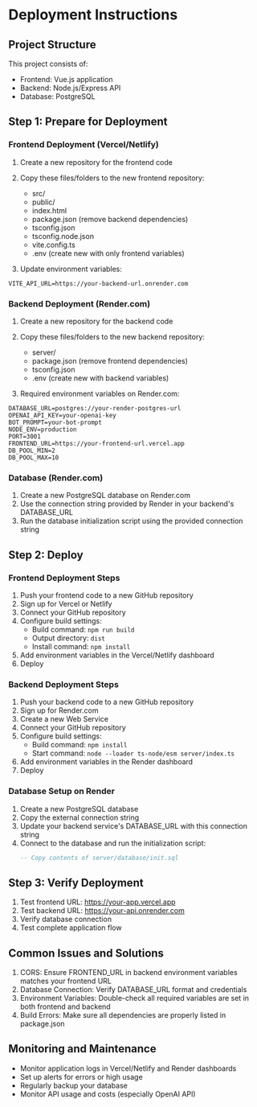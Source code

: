# Deployment Instructions

## Project Structure
This project consists of:
- Frontend: Vue.js application
- Backend: Node.js/Express API
- Database: PostgreSQL

## Step 1: Prepare for Deployment

### Frontend Deployment (Vercel/Netlify)
1. Create a new repository for the frontend code
2. Copy these files/folders to the new frontend repository:
   - src/
   - public/
   - index.html
   - package.json (remove backend dependencies)
   - tsconfig.json
   - tsconfig.node.json
   - vite.config.ts
   - .env (create new with only frontend variables)

3. Update environment variables:
```env
VITE_API_URL=https://your-backend-url.onrender.com
```

### Backend Deployment (Render.com)
1. Create a new repository for the backend code
2. Copy these files/folders to the new backend repository:
   - server/
   - package.json (remove frontend dependencies)
   - tsconfig.json
   - .env (create new with backend variables)

3. Required environment variables on Render.com:
```env
DATABASE_URL=postgres://your-render-postgres-url
OPENAI_API_KEY=your-openai-key
BOT_PROMPT=your-bot-prompt
NODE_ENV=production
PORT=3001
FRONTEND_URL=https://your-frontend-url.vercel.app
DB_POOL_MIN=2
DB_POOL_MAX=10
```

### Database (Render.com)
1. Create a new PostgreSQL database on Render.com
2. Use the connection string provided by Render in your backend's DATABASE_URL
3. Run the database initialization script using the provided connection string

## Step 2: Deploy

### Frontend Deployment Steps
1. Push your frontend code to a new GitHub repository
2. Sign up for Vercel or Netlify
3. Connect your GitHub repository
4. Configure build settings:
   - Build command: `npm run build`
   - Output directory: `dist`
   - Install command: `npm install`
5. Add environment variables in the Vercel/Netlify dashboard
6. Deploy

### Backend Deployment Steps
1. Push your backend code to a new GitHub repository
2. Sign up for Render.com
3. Create a new Web Service
4. Connect your GitHub repository
5. Configure build settings:
   - Build command: `npm install`
   - Start command: `node --loader ts-node/esm server/index.ts`
6. Add environment variables in the Render dashboard
7. Deploy

### Database Setup on Render
1. Create a new PostgreSQL database
2. Copy the external connection string
3. Update your backend service's DATABASE_URL with this connection string
4. Connect to the database and run the initialization script:
   ```sql
   -- Copy contents of server/database/init.sql
   ```

## Step 3: Verify Deployment
1. Test frontend URL: https://your-app.vercel.app
2. Test backend URL: https://your-api.onrender.com
3. Verify database connection
4. Test complete application flow

## Common Issues and Solutions
1. CORS: Ensure FRONTEND_URL in backend environment variables matches your frontend URL
2. Database Connection: Verify DATABASE_URL format and credentials
3. Environment Variables: Double-check all required variables are set in both frontend and backend
4. Build Errors: Make sure all dependencies are properly listed in package.json

## Monitoring and Maintenance
- Monitor application logs in Vercel/Netlify and Render dashboards
- Set up alerts for errors or high usage
- Regularly backup your database
- Monitor API usage and costs (especially OpenAI API)

